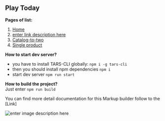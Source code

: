 ## Play Today

**Pages of list:** 

 1. [Home](https://pashkes.github.io/playtoday/)
 2. [enter link description here](https://pashkes.github.io/play-today/catalog)
 3. [Catalog-to-two](https://pashkes.github.io/play-today/catalog-to-two)
 4. [Single product](https://pashkes.github.io/play-today/single-product)

 
**How to start dev server?**  
 - you have to install TARS-CLI globally: `npm i -g tars-cli`
 - then you should install npm dependencies `npm i`
 - start dev server `npm run start`
 
**How to build the project?**  
Just enter  `npm run build`

You can find more detail documentation for this Markup builder follow to the [Link]

![enter image description here](https://lh3.googleusercontent.com/CBOeWKA4PJeCyObOKQde0lHrYGblsETb_F07e5t5nCFIF8kdsV_IXQaAsP7ptYvaw-oKKGT5NP9s=s800 "preview")
